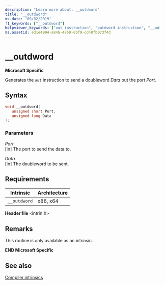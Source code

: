 ```yaml
---
description: "Learn more about: __outdword"
title: "__outdword"
ms.date: "09/02/2019"
f1_keywords: ["__outdword"]
helpviewer_keywords: ["out instruction", "outdword instruction", "__outdword intrinsic"]
ms.assetid: ed1e4994-a84b-4759-8bf9-cd48fb073f4d
---
```

# __outdword

**Microsoft Specific**

Generates the `out` instruction to send a doubleword *Data* out the port *Port*.

## Syntax

```C
void __outdword(
   unsigned short Port,
   unsigned long Data
);
```

### Parameters

*Port*\
[in] The port to send the data to.

*Data*\
[in] The doubleword to be sent.

## Requirements

|Intrinsic|Architecture|
|---------------|------------------|
|`__outdword`|x86, x64|

**Header file** \<intrin.h>

## Remarks

This routine is only available as an intrinsic.

**END Microsoft Specific**

## See also

[Compiler intrinsics](../intrinsics/compiler-intrinsics.md)
